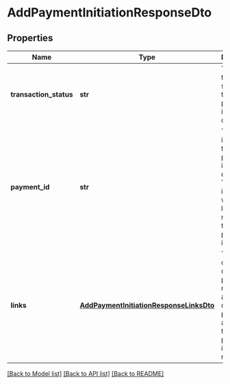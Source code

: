 # AddPaymentInitiationResponseDto

## Properties
Name | Type | Description | Notes
------------ | ------------- | ------------- | -------------
**transaction_status** | **str** | The transaction status of the payment initiation created. | [optional] 
**payment_id** | **str** | This is the identifier of the payment initiation created. This identifier will be used later to reference this payment initiation. | [optional] 
**links** | [**AddPaymentInitiationResponseLinksDto**](AddPaymentInitiationResponseLinksDto.md) | This is a list of links containing possible next actions that can be performed after the this payment initiation request. | [optional] 

[[Back to Model list]](../README.md#documentation-for-models) [[Back to API list]](../README.md#documentation-for-api-endpoints) [[Back to README]](../README.md)


